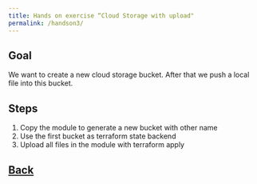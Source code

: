 ```yaml
---
title: Hands on exercise “Cloud Storage with upload"
permalink: /handson3/
---
```


## Goal

We want to create a new cloud storage bucket. After that we push a local file into this bucket.

## Steps

1. Copy the module to generate a new bucket with other name
2. Use the first bucket as terraform state backend
3. Upload all files in the module with terraform apply

## [Back](index.markdown)
